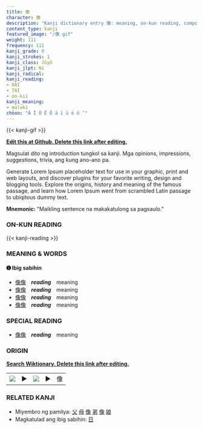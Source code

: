```yaml
---
title: 像
character: 像
description: "Kanji dictionary entry 像: meaning, on-kun reading, compounds, origin, related kanji"
content_type: kanji
featured_image: "/像.gif"
weight: 111
frequency: 111
kanji_grade: 0
kanji_strokes: 1
kanji_class: Jōyō
kanji_jlpt: N1
kanji_radical: 
kanji_reading: 
- DAI
- TAI
- oo-kii
kanji_meaning:
- malaki
chōon: "Ā Ī Ū Ē Ō ā ī ū ē ō ’"
---
```

[//]: # (Don't edit the line below. Kanji animated GIF code is automatically generated.)
{{< kanji-gif >}}

[//]: # (Edit below this line.)

**[Edit this at Github. Delete this link after editing.](https://github.com/tim0g/tim/tree/main/content/kanji/像/index.md)**

Magsulat dito ng introduction tungkol sa kanji. Mga opinions, impressions, suggestions, trivia, ang kung ano-ano pa.

Generate Lorem Ipsum placeholder text for use in your graphic, print and web layouts, and discover plugins for your favorite writing, design and blogging tools. Explore the origins, history and meaning of the famous passage, and learn how Lorem Ipsum went from scrambled Latin passage to ubiqitous dummy text.
 
**Mnemonic:** "Maikling sentence na makakatulong sa pagsaulo."

### ON-KUN READING

[//]: # (Don't edit the line below. ON-KUN READING code is automatically generated.)
{{< kanji-reading >}}

### MEANING & WORDS

#### ➊ **Ibig sabihin**
  - [像](../像)[像](../像)　***reading***　meaning
  - [像](../像)[像](../像)　***reading***　meaning
  - [像](../像)[像](../像)　***reading***　meaning
  - [像](../像)[像](../像)　***reading***　meaning

### SPECIAL READING
  - [像](../像)[像](../像)　***reading***　meaning

### ORIGIN

**[Search Wiktionary. Delete this link after editing.](https://wiktionary.org/wiki/像)**
<table class="kanji-table"><tr><td>
<img src="60px-像-bronze.svg.png">
</td><td>▶</td><td>
<img src="60px-像-oracle.svg.png">
</td><td>▶</td>
<td class="kanji-origin">像</td>
</tr></table>

### RELATED KANJI
- Miyembro ng pamilya: [父](../父) [母](../母) [像](../像) [弟](../弟) [像](../像) [娘](../娘)
- Magkatulad ang ibig sabihin: [日](../日)
